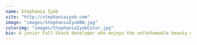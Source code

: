 ```yaml
---
name: Stephania Iyob
site: "http://stephaniaiyob.com"
image: "images/StephaniaIyobBW.jpg"
colorimg: "images/StephaniaIyobColor.jpg"
bio: A junior Full-Stack developer who enjoys the unfathomable beauty of nature.
---
```


